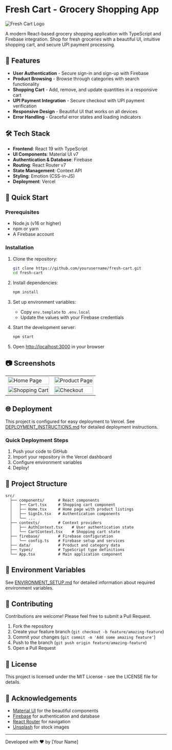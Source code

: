 # Fresh Cart - Grocery Shopping App

![Fresh Cart Logo](https://i.imgur.com/XGSLRrg.png)

A modern React-based grocery shopping application with TypeScript and Firebase integration. Shop for fresh groceries with a beautiful UI, intuitive shopping cart, and secure UPI payment processing.

## 🌟 Features

- **User Authentication** - Secure sign-in and sign-up with Firebase
- **Product Browsing** - Browse through categories with search functionality
- **Shopping Cart** - Add, remove, and update quantities in a responsive cart
- **UPI Payment Integration** - Secure checkout with UPI payment verification
- **Responsive Design** - Beautiful UI that works on all devices
- **Error Handling** - Graceful error states and loading indicators

## 🛠️ Tech Stack

- **Frontend**: React 19 with TypeScript
- **UI Components**: Material UI v7
- **Authentication & Database**: Firebase
- **Routing**: React Router v7
- **State Management**: Context API
- **Styling**: Emotion (CSS-in-JS)
- **Deployment**: Vercel

## 🚀 Quick Start

### Prerequisites

- Node.js (v16 or higher)
- npm or yarn
- A Firebase account

### Installation

1. Clone the repository:
   ```bash
   git clone https://github.com/yourusername/fresh-cart.git
   cd fresh-cart
   ```

2. Install dependencies:
   ```bash
   npm install
   ```

3. Set up environment variables:
   - Copy `env.template` to `.env.local`
   - Update the values with your Firebase credentials

4. Start the development server:
   ```bash
   npm start
   ```

5. Open [http://localhost:3000](http://localhost:3000) in your browser

## 📷 Screenshots

<table>
  <tr>
    <td><img src="https://i.imgur.com/example1.png" alt="Home Page" width="100%"></td>
    <td><img src="https://i.imgur.com/example2.png" alt="Product Page" width="100%"></td>
  </tr>
  <tr>
    <td><img src="https://i.imgur.com/example3.png" alt="Shopping Cart" width="100%"></td>
    <td><img src="https://i.imgur.com/example4.png" alt="Checkout" width="100%"></td>
  </tr>
</table>

## 🌐 Deployment

This project is configured for easy deployment to Vercel. See [DEPLOYMENT_INSTRUCTIONS.md](./DEPLOYMENT_INSTRUCTIONS.md) for detailed deployment instructions.

### Quick Deployment Steps

1. Push your code to GitHub
2. Import your repository in the Vercel dashboard
3. Configure environment variables
4. Deploy!

## 📁 Project Structure

```
src/
  ├── components/      # React components
  │   ├── Cart.tsx     # Shopping cart component
  │   ├── Home.tsx     # Home page with product listings
  │   ├── SignIn.tsx   # Authentication components
  │   └── ...
  ├── contexts/        # Context providers
  │   ├── AuthContext.tsx    # User authentication state
  │   └── CartContext.tsx    # Shopping cart state
  ├── firebase/        # Firebase configuration
  │   └── config.ts    # Firebase setup and services
  ├── data/            # Product and category data
  ├── types/           # TypeScript type definitions
  └── App.tsx          # Main application component
```

## 🔐 Environment Variables

See [ENVIRONMENT_SETUP.md](./ENVIRONMENT_SETUP.md) for detailed information about required environment variables.

## 🤝 Contributing

Contributions are welcome! Please feel free to submit a Pull Request.

1. Fork the repository
2. Create your feature branch (`git checkout -b feature/amazing-feature`)
3. Commit your changes (`git commit -m 'Add some amazing feature'`)
4. Push to the branch (`git push origin feature/amazing-feature`)
5. Open a Pull Request

## 📝 License

This project is licensed under the MIT License - see the LICENSE file for details.

## 🙏 Acknowledgements

- [Material UI](https://mui.com/) for the beautiful components
- [Firebase](https://firebase.google.com/) for authentication and database
- [React Router](https://reactrouter.com/) for navigation
- [Unsplash](https://unsplash.com/) for stock images

---

Developed with ❤️ by [Your Name]
